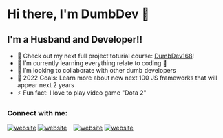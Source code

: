 # Hi there, I'm DumbDev 👋 


## I'm a Husband and Developer!!

- 🔭 Check out my next full project toturial course: [DumbDev168](https://www.youtube.com/channel/UCj30Su7uQ_jx3SZSEktf88A)!
- 🌱 I’m currently learning everything relate to coding 🤣
- 👯 I’m looking to collaborate with other dumb developers
- 🥅 2022 Goals: Learn more about new next 100 JS frameworks that will appear next 2 years
- ⚡ Fun fact: I love to play video game "Dota 2"

### Connect with me:

[![website](./img/youtube-light.svg)](https://www.youtube.com/channel/UCj30Su7uQ_jx3SZSEktf88A#gh-light-mode-only)
[![website](./img/youtube-dark.svg)](https://www.youtube.com/channel/UCj30Su7uQ_jx3SZSEktf88A#gh-dark-mode-only)
&nbsp;&nbsp;
[![website](./img/twitter-light.svg)](https://twitter.com/dev_dumb#gh-light-mode-only)
[![website](./img/twitter-dark.svg)](https://twitter.com/dev_dumb#gh-dark-mode-only)
&nbsp;&nbsp;
